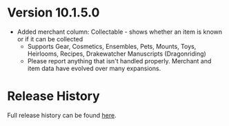 # Version 10.1.5.0

* Added merchant column: Collectable - shows whether an item is known or if it can be collected
  * Supports Gear, Cosmetics, Ensembles, Pets, Mounts, Toys, Heirlooms, Recipes, Drakewatcher Manuscripts (Dragonriding)
  * Please report anything that isn't handled properly. Merchant and item data have evolved over many expansions.

# Release History

Full release history can be found [here](https://github.com/kstange/MerchantPlus/wiki/Release-Notes).

